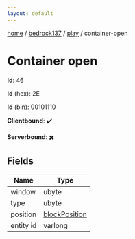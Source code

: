 ```yaml
---
layout: default
---
```


[home](/)  /  [bedrock137](/protocol/bedrock137)  /  [play](/protocol/bedrock137/play)  /  container-open

# Container open

**Id**: 46

**Id** (hex): 2E

**Id** (bin): 00101110

**Clientbound**: ✔️

**Serverbound**: ✖️

## Fields

Name | Type
---|---
window | ubyte
type | ubyte
position | [blockPosition](/protocol/bedrock137/types/block-position)
entity id | varlong

